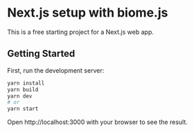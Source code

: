 # Next.js setup with biome.js

This is a free starting project for a Next.js web app.

## Getting Started

First, run the development server:

```bash
yarn install
yarn build
yarn dev
# or
yarn start
```
Open http://localhost:3000 with your browser to see the result.
